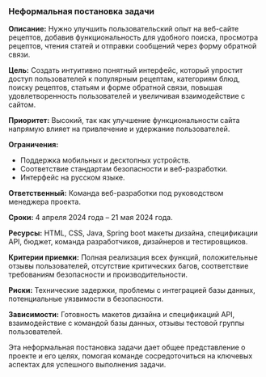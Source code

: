 ### Неформальная постановка задачи

**Описание:**
Нужно улучшить пользовательский опыт на веб-сайте рецептов, добавив функциональность для удобного поиска, просмотра рецептов, чтения статей и отправки сообщений через форму обратной связи. 

**Цель:**
Создать интуитивно понятный интерфейс, который упростит доступ пользователей к популярным рецептам, категориям блюд, поиску рецептов, статьям и форме обратной связи, повышая удовлетворенность пользователей и увеличивая взаимодействие с сайтом.

**Приоритет:**
Высокий, так как улучшение функциональности сайта напрямую влияет на привлечение и удержание пользователей.

**Ограничения:**
- Поддержка мобильных и десктопных устройств.
- Соответствие стандартам безопасности и веб-разработки.
- Интерфейс на русском языке.

**Ответственный:**
Команда веб-разработки под руководством менеджера проекта.

**Сроки:**
4 апреля 2024 года – 21 мая 2024 года.

**Ресурсы:**
HTML, CSS, Java, Spring boot макеты дизайна, спецификации API, бюджет, команда разработчиков, дизайнеров и тестировщиков.

**Критерии приемки:**
Полная реализация всех функций, положительные отзывы пользователей, отсутствие критических багов, соответствие требованиям безопасности и производительности.

**Риски:**
Технические задержки, проблемы с интеграцией базы данных, потенциальные уязвимости в безопасности.

**Зависимости:**
Готовность макетов дизайна и спецификаций API, взаимодействие с командой базы данных, отзывы тестовой группы пользователей.

Эта неформальная постановка задачи дает общее представление о проекте и его целях, помогая команде сосредоточиться на ключевых аспектах для успешного выполнения задачи.